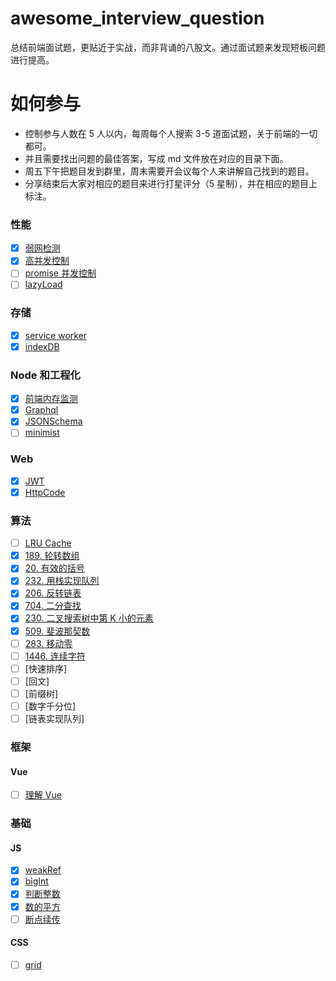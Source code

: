 # awesome_interview_question

总结前端面试题，更贴近于实战，而非背诵的八股文。通过面试题来发现短板问题进行提高。

# 如何参与

- 控制参与人数在 5 人以内，每周每个人搜索 3-5 道面试题，关于前端的一切都可。
- 并且需要找出问题的最佳答案，写成 md 文件放在对应的目录下面。
- 周五下午把题目发到群里，周末需要开会议每个人来讲解自己找到的题目。
- 分享结束后大家对相应的题目来进行打星评分（5 星制），并在相应的题目上标注。

### 性能

- [x] [弱网检测](/src/performance/weakNet.md)
- [x] [高并发控制](/src/performance/rateLimit.md)
- [ ] [promise 并发控制](/src/performance/promiseLimit.md)
- [ ] [lazyLoad](/src/performance/lazyLoad.md)

### 存储

- [x] [service worker](/src/store/serviceWorker.md)
- [x] [indexDB](/src//store/indexDB.md)

### Node 和工程化

- [x] [前端内存监测](/src/node/leak.md)
- [x] [Graphql](/src/node/graphql.md)
- [x] [JSONSchema](/src/node/JSONSchema.md)
- [ ] [minimist](/src/node/minimist.md)

### Web

- [x] [JWT](/src/web/jwt.md)
- [x] [HttpCode](/src/web/httpCode.md)

### 算法

- [ ] [LRU Cache](/src/alg/LRU.md)
- [x] [189. 轮转数组](https://leetcode.cn/problems/rotate-array/)
- [x] [20. 有效的括号](https://leetcode.cn/problems/valid-parentheses/)
- [x] [232. 用栈实现队列](https://leetcode.cn/problems/implement-queue-using-stacks/)
- [x] [206. 反转链表](https://leetcode.cn/problems/reverse-linked-list/)
- [x] [704. 二分查找](https://leetcode.cn/problems/binary-search/)
- [x] [230. 二叉搜索树中第 K 小的元素](https://leetcode.cn/problems/kth-smallest-element-in-a-bst/)
- [x] [509. 斐波那契数](https://leetcode.cn/problems/fibonacci-number/)
- [ ] [283. 移动零](https://leetcode.cn/problems/move-zeroes/)
- [ ] [1446. 连续字符](https://leetcode.cn/problems/consecutive-characters/)
- [ ] [快速排序]
- [ ] [回文]
- [ ] [前缀树]
- [ ] [数字千分位]
- [ ] [链表实现队列]

### 框架

#### Vue

- [ ] [理解 Vue](/src/frame/Vue/vueUnderstanding.md)

### 基础

#### JS

- [x] [weakRef](/src/basic/js/weakRef.md)
- [x] [bigInt](/src/basic/js/bigInt.md)
- [x] [判断整数](/src/basic/js/isInteger.md)
- [x] [数的平方](/src/basic/js/pow.md)
- [ ] [断点续传](/src/basic/js/bigFileTrans.md)

#### CSS

- [ ] [grid](/src/basic/css/grid.md)
